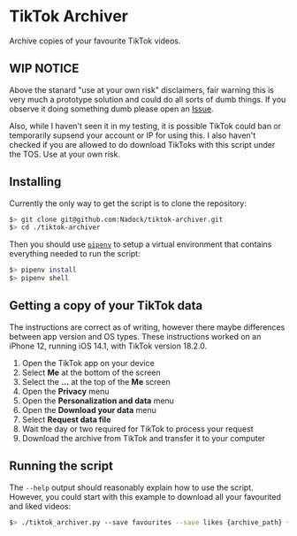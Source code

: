 # TikTok Archiver

Archive copies of your favourite TikTok videos.

## WIP NOTICE

Above the stanard "use at your own risk" disclaimers, fair warning this is very much a
prototype solution and could do all sorts of dumb things. If you observe it doing
something dumb please open an [Issue](https://github.com/Nadock/tiktok-archiver/issues).

Also, while I haven't seen it in my testing, it is possible TikTok could ban or
temporarily supsend your account or IP for using this. I also haven't checked if you are
allowed to do download TikToks with this script under the TOS. Use at your own risk.

## Installing

Currently the only way to get the script is to clone the repository:

```bash
$> git clone git@github.com:Nadock/tiktok-archiver.git
$> cd ./tiktok-archiver
```

Then you should use [`pipenv`](https://github.com/pypa/pipenv) to setup a virtual
environment that contains everything needed to run the script:

```bash
$> pipenv install
$> pipenv shell
```

## Getting a copy of your TikTok data

The instructions are correct as of writing, however there maybe differences between app
version and OS types. These instructions worked on an iPhone 12, running iOS 14.1, with
TikTok version 18.2.0.

1. Open the TikTok app on your device
1. Select **Me** at the bottom of the screen
1. Select the **...** at the top of the **Me** screen
1. Open the **Privacy** menu
1. Open the **Personalization and data** menu
1. Open the **Download your data** menu
1. Select **Request data file**
1. Wait the day or two required for TikTok to process your request
1. Download the archive from TikTok and transfer it to your computer

## Running the script

The `--help` output should reasonably explain how to use the script. However, you could start with this example to download all your favourited and liked videos:

```bash
$> ./tiktok_archiver.py --save favourites --save likes {archive_path} {output_path}
```
